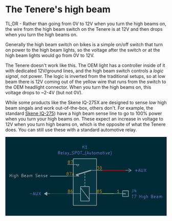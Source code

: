 # The Tenere's high beam

TL;DR - Rather than going from 0V to 12V when you turn the high beams on, the wire from the high beam switch on the Tenere is at 12V and then drops when you turn the high beams on.

Generally the high beam switch on bikes is a simple on/off switch that turn on power to the high beam lights, so the voltage after the switch or at the high beam lights would go from 0V to 12V.

The Tenere doesn't work like this. The OEM light has a controller inside of it with dedicated 12V/ground lines, and the high beam switch controls a *logic signal*, not power. The logic is inverted from the traditional setups, so at low beam there is 12V coming out of the yellow wire that runs from the switch to the OEM headlight connector. When you turn the high beams on, this voltage drops to ~2-4V (but not 0V).

While some products like the Skene IQ-275X are designed to sense *low* high beam singals and work out-of-the-box, others don't. For example, the standard [Skene IQ-275](https://skenelights.com/skene-iq-275-intelligent-dimmer-for-led-lights.html)) have a high beam sense line to go to 100% power when you turn your high beams on. These expect an increase in voltage to 12V when you turn high beams on, which is the opposite of what the Tenere does. You can still use these with a standard automotive relay.

![Skene IQ-275 wiring](images/lights/T7_high-beam_invert.png)